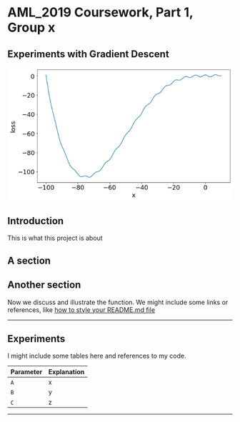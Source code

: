 # AML_2019 Coursework, Part 1, Group x
Experiments with Gradient Descent
---

![fn_loss](https://github.com/alanchalk/aml_2019_gd/blob/master/images/04a_loss_function.png)

## Introduction
This is what this project is about

## A section

## Another section
Now we discuss and illustrate the function.  We might include some links or references, like [how to style your README.md file](https://sindresorhus.com/github-markdown-css/)

---
## Experiments

I might include some tables here and references to my code.

| Parameter      | Explanation |
|----------------|-------------|
|`A`             | x           |
|`B`             | y           |
|`C`             | z           |

---

